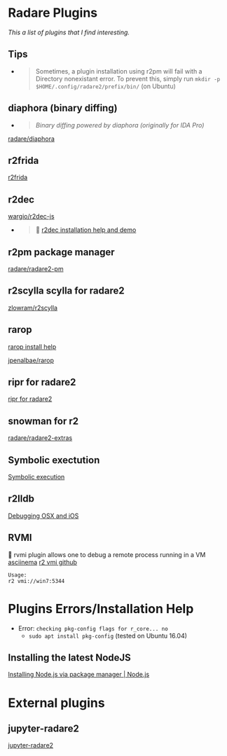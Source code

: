 <!-- TITLE: radare2 plugins -->
# Radare Plugins

_This a list of plugins that I find interesting._ 

## Tips
- > Sometimes, a plugin installation using r2pm will fail with a Directory nonexistant error. To prevent this, simply run `mkdir -p $HOME/.config/radare2/prefix/bin/` (on Ubuntu)

## diaphora (binary diffing)
   - > _Binary diffing powered by diaphora (originally for IDA Pro)_

  [radare/diaphora](https://github.com/radare/diaphora)
	[](https://www.youtube.com/watch?v=dAwXrUKaUsw)

## r2frida
[r2frida](/radare-plugins/frida)

 ## r2dec

  [wargio/r2dec-js](https://github.com/wargio/r2dec-js)  
- > 🚀 [r2dec installation help and demo](https://asciinema.org/a/0Ncb0iVwwNaXFP6qkpO1hvFVI)


## r2pm package manager

  [radare/radare2-pm](https://github.com/radare/radare2-pm/tree/master/db)
	
## r2scylla scylla for radare2

  [zlowram/r2scylla](https://github.com/zlowram/r2scylla)

## rarop

  [rarop install help](/plugins/rarop-install-help)

  [jpenalbae/rarop](https://github.com/jpenalbae/rarop)
	
## ripr for radare2
[ripr for radare2](/radare-plugins/ripr)

## snowman for r2
  [radare/radare2-extras](https://github.com/radare/radare2-extras/tree/master/r2snowman)

## Symbolic exectution
[Symbolic execution](/radare-plugins/angr)

## r2lldb
[Debugging OSX and iOS](/radare-plugins/r2lldb)

## RVMI
🚀 rvmi plugin allows one to debug a remote process running in a VM [asciinema](https://asciinema.org/a/Vm2eXMSOS8faegNQGlH4C9J0u)
[r2 vmi github](https://github.com/Wenzel/radare2-extras/tree/vmi/vmi)

```
Usage:
r2 vmi://win7:5344
```


# Plugins Errors/Installation Help

  - Error: `checking pkg-config flags for r_core... no`
    - `sudo apt install pkg-config` (tested on Ubuntu 16.04)
## Installing the latest NodeJS
[Installing Node.js via package manager | Node.js](https://nodejs.org/en/download/package-manager/)
		
# External plugins
## jupyter-radare2
[jupyter-radare2](https://github.com/guedou/jupyter-radare2)

